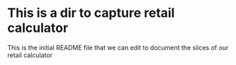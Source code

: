 # This is a dir to capture retail calculator

This is the initial README file that we can edit to document the slices of our retail calculator
